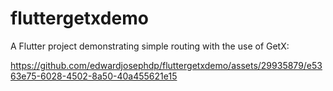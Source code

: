 # fluttergetxdemo

A Flutter project demonstrating simple routing with the use of GetX:

https://github.com/edwardjosephdp/fluttergetxdemo/assets/29935879/e5363e75-6028-4502-8a50-40a455621e15
